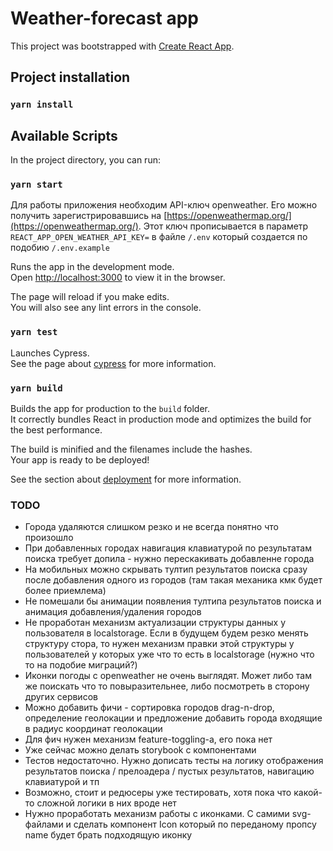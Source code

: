 # Weather-forecast app

This project was bootstrapped with [Create React App](https://github.com/facebook/create-react-app).

## Project installation

### `yarn install`

## Available Scripts

In the project directory, you can run:

### `yarn start`

Для работы приложения необходим API-ключ openweather. Его можно получить зарегистрировавшись на [https://openweathermap.org/](https://openweathermap.org/).
Этот ключ прописывается в параметр
`REACT_APP_OPEN_WEATHER_API_KEY=` в файле `/.env` который создается по подобию `/.env.example`

Runs the app in the development mode.\
Open [http://localhost:3000](http://localhost:3000) to view it in the browser.

The page will reload if you make edits.\
You will also see any lint errors in the console.

### `yarn test`

Launches Cypress.\
See the page about [cypress](https://docs.cypress.io/) for more information.

### `yarn build`

Builds the app for production to the `build` folder.\
It correctly bundles React in production mode and optimizes the build for the best performance.

The build is minified and the filenames include the hashes.\
Your app is ready to be deployed!

See the section about [deployment](https://facebook.github.io/create-react-app/docs/deployment) for more information.

### TODO

- Города удаляются слишком резко и не всегда понятно что произошло
- При добавленных городах навигация клавиатурой по результатам поиска требует допила - нужно перескакивать добавленне города
- На мобильных можно скрывать тултип результатов поиска сразу после добавления одного из городов (там такая механика кмк будет более приемлема)
- Не помешали бы анимации появления тултипа результатов поиска и анимация добавления/удаления городов
- Не проработан механизм актуализации структуры данных у пользователя в localstorage. Если в будущем будем резко менять структуру стора, то нужен механизм правки этой структуры у пользователей у которых уже что то есть в localstorage (нужно что то на подобие миграций?)
- Иконки погоды с openweather не очень выглядят. Может либо там же поискать что то повыразительнее, либо посмотреть в сторону других сервисов
- Можно добавить фичи - сортировка городов drag-n-drop, определение геолокации и предложение добавить города входящие в радиус координат геолокации
- Для фич нужен механизм feature-toggling-а, его пока нет
- Уже сейчас можно делать storybook с компонентами
- Тестов недостаточно. Нужно дописать тесты на логику отображения результатов поиска / прелоадера / пустых результатов, навигацию клавиатурой и тп
- Возможно, стоит и редюсеры уже тестировать, хотя пока что какой-то сложной логики в них вроде нет
- Нужно проработать механизм работы с иконками. С самими svg-файлами и сделать компонент Icon который по переданому пропсу name будет брать подходящую иконку
